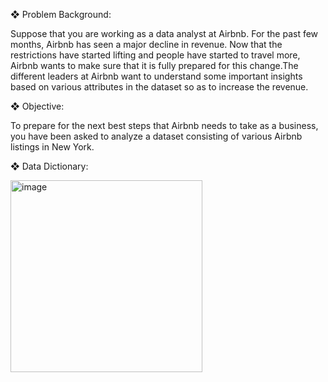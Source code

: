 ❖	Problem Background:

Suppose that you are working as a data analyst at Airbnb. For the past few months, Airbnb has seen a major decline in revenue. Now that the restrictions have started lifting and people have started to travel more, Airbnb wants to make sure that it is fully prepared for this change.The different leaders at Airbnb want to understand some important insights based on various attributes in the dataset so as to increase the revenue.

❖	Objective:

To prepare for the next best steps that Airbnb needs to take as a business, you have been asked to analyze a dataset consisting of various Airbnb listings in New York.

❖	Data Dictionary:

<img width="307" alt="image" src="https://github.com/user-attachments/assets/97fc5aa2-e3d7-4d98-985c-3900dfd453fe">


